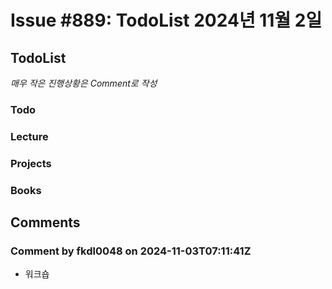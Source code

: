 # Issue #889: TodoList 2024년 11월 2일

## TodoList

*매우 작은 진행상황은 Comment로 작성*

### Todo  

### Lecture

### Projects

### Books


## Comments

### Comment by fkdl0048 on 2024-11-03T07:11:41Z

- 워크숍


